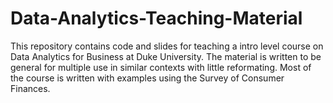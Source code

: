 # Data-Analytics-Teaching-Material

This repository contains code and slides for teaching a intro level course on Data Analytics for Business at Duke University. 
The material is written to be general for multiple use in similar contexts with little reformating. Most of the course is written with examples using the Survey of Consumer Finances. 

